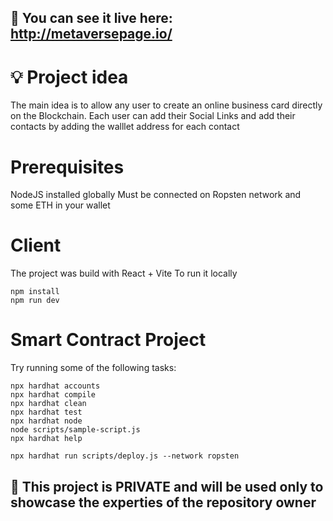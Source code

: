 ## 📣 You can see it live here: http://metaversepage.io/

# 💡 Project idea
The main idea is to allow any user to create an online business card directly on the Blockchain.
Each user can add their Social Links and add their contacts by adding the walllet address for each contact

# Prerequisites
NodeJS installed globally
Must be connected on Ropsten network and some ETH in your wallet

# Client
The project was build with React + Vite
To run it locally
```shell
npm install
npm run dev
```

# Smart Contract Project

Try running some of the following tasks:

```shell
npx hardhat accounts
npx hardhat compile
npx hardhat clean
npx hardhat test
npx hardhat node
node scripts/sample-script.js
npx hardhat help
```

``` deploy
npx hardhat run scripts/deploy.js --network ropsten
```

## 🚨 This project is PRIVATE and will be used only to showcase the experties of the repository owner